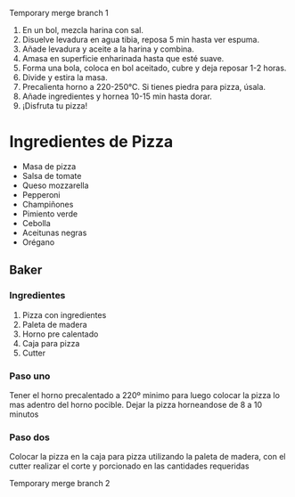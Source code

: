  Temporary merge branch 1


<ol>
  <li>En un bol, mezcla harina con sal.</li>
  <li>Disuelve levadura en agua tibia, reposa 5 min hasta ver espuma.</li>
  <li>Añade levadura y aceite a la harina y combina.</li>
  <li>Amasa en superficie enharinada hasta que esté suave.</li>
  <li>Forma una bola, coloca en bol aceitado, cubre y deja reposar 1-2 horas.</li>
  <li>Divide y estira la masa.</li>
  <li>Precalienta horno a 220-250°C. Si tienes piedra para pizza, úsala.</li>
  <li>Añade ingredientes y hornea 10-15 min hasta dorar.</li>
  <li>¡Disfruta tu pizza!</li>
</ol>
<h1>Ingredientes de Pizza</h1>
<ul>
    <li>Masa de pizza</li>
    <li>Salsa de tomate</li>
    <li>Queso mozzarella</li>
    <li>Pepperoni</li>
    <li>Champiñones</li>
    <li>Pimiento verde</li>
    <li>Cebolla</li>
    <li>Aceitunas negras</li>
    <li>Orégano</li>
</ul>

<h2> Baker</h2>
<h3> Ingredientes</h2>
<ol>
<li> Pizza con ingredientes </li>
<li> Paleta de madera </li>
<li> Horno pre calentado </li>
<li> Caja para pizza </li>
<li> Cutter </li>
</ol>
<h3> Paso uno</h3>
<p> Tener el horno precalentado a 220º minimo para luego colocar la pizza lo mas adentro del horno pocible. Dejar la pizza horneandose de 8 a 10 minutos</p>
<h3> Paso dos</h3>
<p> Colocar la pizza en la caja para pizza utilizando la paleta de madera, con el cutter realizar el corte y porcionado en las cantidades requeridas</p>
 Temporary merge branch 2
